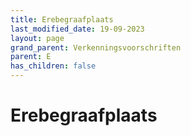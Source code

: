 ```yaml
---
title: Erebegraafplaats
last_modified_date: 19-09-2023
layout: page
grand_parent: Verkenningsvoorschriften
parent: E
has_children: false
---
```


Erebegraafplaats
================

